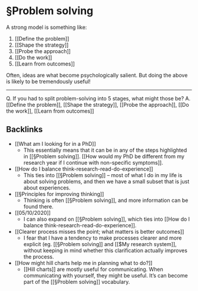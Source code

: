 # §Problem solving
A strong model is something like:
1. [[Define the problem]]
2. [[Shape the strategy]]
3. [[Probe the approach]]
4. [[Do the work]]
5. [[Learn from outcomes]]

Often, ideas are what become psychologically salient. But doing the above is likely to be tremendously useful!

---
Q. If you had to split problem-solving into 5 stages, what might those be?
A. [[Define the problem]], [[Shape the strategy]], [[Probe the approach]], [[Do the work]], [[Learn from outcomes]]
	
## Backlinks
* [[What am I looking for in a PhD]]
	* This essentially means that it can be in any of the steps highlighted in [[§Problem solving]]. [[How would my PhD be different from my research year if I continue with non-specific symptoms]].
* [[How do I balance think-research-read-do-experience]]
	* This ties into [[§Problem solving]] – most of what I do in my life is about solving problems, and then we have a small subset that is just about experiences.
* [[§Principles for improving thinking]]
	* Thinking is often [[§Problem solving]], and more information can be found there.
* [[05/10/2020]]
	* I can also expand on [[§Problem solving]], which ties into [[How do I balance think-research-read-do-experience]].
* [[Clearer process misses the point; what matters is better outcomes]]
	* I fear that I have a tendency to make processes clearer and more explicit (eg. [[§Problem solving]] and [[$My research system]], without keeping in mind whether this clarification actually improves the process.
* [[How might hill charts help me in planning what to do?]]
	* [[Hill charts]] are mostly useful for communicating. When communicating with yourself, they might be useful. It’s can become part of the [[§Problem solving]] vocabulary.

<!-- {BearID:1B7F9E50-6167-4301-8034-C7D5A31A9553-3149-000016822EF35DE3} -->
